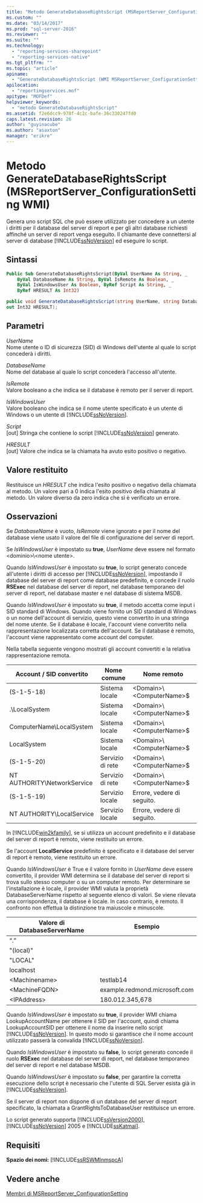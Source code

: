 ```yaml
---
title: "Metodo GenerateDatabaseRightsScript (MSReportServer_ConfigurationSetting WMI) | Microsoft Docs"
ms.custom: ""
ms.date: "03/14/2017"
ms.prod: "sql-server-2016"
ms.reviewer: ""
ms.suite: ""
ms.technology: 
  - "reporting-services-sharepoint"
  - "reporting-services-native"
ms.tgt_pltfrm: ""
ms.topic: "article"
apiname: 
  - "GenerateDatabaseRightsScript (WMI MSReportServer_ConfigurationSetting Class)"
apilocation: 
  - "reportingservices.mof"
apitype: "MOFDef"
helpviewer_keywords: 
  - "metodo GenerateDatabaseRightsScript"
ms.assetid: f2e6dcc9-978f-4c2c-bafe-36c330247fd0
caps.latest.revision: 26
author: "guyinacube"
ms.author: "asaxton"
manager: "erikre"
---
```

# Metodo GenerateDatabaseRightsScript (MSReportServer_ConfigurationSetting WMI)
  Genera uno script SQL che può essere utilizzato per concedere a un utente i diritti per il database del server di report e per gli altri database richiesti affinché un server di report venga eseguito. Il chiamante deve connettersi al server di database [!INCLUDE[ssNoVersion](../../includes/ssnoversion-md.md)] ed eseguire lo script.  
  
## Sintassi  
  
```vb  
Public Sub GenerateDatabaseRightsScript(ByVal UserName As String, _  
    ByVal DatabaseName As String, ByVal IsRemote As Boolean, _  
    ByVal IsWindowsUser As Boolean, ByRef Script As String, _  
    ByRef HRESULT As Int32)  
```  
  
```csharp  
public void GenerateDatabaseRightsScript(string UserName, string DatabaseName, bool IsRemote, bool IsWindowsUser, out string Script,   
out Int32 HRESULT);  
```  
  
## Parametri  
 *UserName*  
 Nome utente o ID di sicurezza (SID) di Windows dell'utente al quale lo script concederà i diritti.  
  
 *DatabaseName*  
 Nome del database al quale lo script concederà l'accesso all'utente.  
  
 *IsRemote*  
 Valore booleano a che indica se il database è remoto per il server di report.  
  
 *IsWindowsUser*  
 Valore booleano che indica se il nome utente specificato è un utente di Windows o un utente di [!INCLUDE[ssNoVersion](../../includes/ssnoversion-md.md)].  
  
 *Script*  
 [out] Stringa che contiene lo script [!INCLUDE[ssNoVersion](../../includes/ssnoversion-md.md)] generato.  
  
 *HRESULT*  
 [out] Valore che indica se la chiamata ha avuto esito positivo o negativo.  
  
## Valore restituito  
 Restituisce un *HRESULT* che indica l'esito positivo o negativo della chiamata al metodo. Un valore pari a 0 indica l'esito positivo della chiamata al metodo. Un valore diverso da zero indica che si è verificato un errore.  
  
## Osservazioni  
 Se *DatabaseName* è vuoto, *IsRemote* viene ignorato e per il nome del database viene usato il valore del file di configurazione del server di report.  
  
 Se *IsWindowsUser* è impostato su **true**, *UserName* deve essere nel formato \<dominio>\\<nome utente\>.  
  
 Quando *IsWindowsUser* è impostato su **true**, lo script generato concede all'utente i diritti di accesso per [!INCLUDE[ssNoVersion](../../includes/ssnoversion-md.md)], impostando il database del server di report come database predefinito, e concede il ruolo **RSExec** nel database del server di report, nel database temporaneo del server di report, nel database master e nel database di sistema MSDB.  
  
 Quando *IsWindowsUser* è impostato su **true**, il metodo accetta come input i SID standard di Windows. Quando viene fornito un SID standard di Windows o un nome dell'account di servizio, questo viene convertito in una stringa del nome utente. Se il database è locale, l'account viene convertito nella rappresentazione localizzata corretta dell'account. Se il database è remoto, l'account viene rappresentato come account del computer.  
  
 Nella tabella seguente vengono mostrati gli account convertiti e la relativa rappresentazione remota.  
  
|Account / SID convertito|Nome comune|Nome remoto|  
|---------------------------------------|-----------------|-----------------|  
|(S-1-5-18)|Sistema locale|\<Domain>\\<ComputerName\>$|  
|.\LocalSystem|Sistema locale|\<Domain>\\<ComputerName\>$|  
|ComputerName\LocalSystem|Sistema locale|\<Domain>\\<ComputerName\>$|  
|LocalSystem|Sistema locale|\<Domain>\\<ComputerName\>$|  
|(S-1-5-20)|Servizio di rete|\<Domain>\\<ComputerName\>$|  
|NT AUTHORITY\NetworkService|Servizio di rete|\<Domain>\\<ComputerName\>$|  
|(S-1-5-19)|Servizio locale|Errore, vedere di seguito.|  
|NT AUTHORITY\LocalService|Servizio locale|Errore, vedere di seguito.|  
  
 In [!INCLUDE[win2kfamily](../../includes/win2kfamily-md.md)], se si utilizza un account predefinito e il database del server di report è remoto, viene restituito un errore.  
  
 Se l'account **LocalService** predefinito è specificato e il database del server di report è remoto, viene restituito un errore.  
  
 Quando *IsWindowsUser* è True e il valore fornito in *UserName* deve essere convertito, il provider WMI determina se il database del server di report si trova sullo stesso computer o su un computer remoto. Per determinare se l'installazione è locale, il provider WMI valuta la proprietà DatabaseServerName rispetto al seguente elenco di valori. Se viene rilevata una corrispondenza, il database è locale. In caso contrario, è remoto. Il confronto non effettua la distinzione tra maiuscole e minuscole.  
  
|Valore di DatabaseServerName|Esempio|  
|---------------------------------|-------------|  
|“.”||  
|"(local)"||  
|"LOCAL"||  
|localhost||  
|\<Machinename>|testlab14|  
|\<MachineFQDN>|example.redmond.microsoft.com|  
|\<IPAddress>|180.012.345,678|  
  
 Quando *IsWindowsUser* è impostato su **true**, il provider WMI chiama LookupAccountName per ottenere il SID per l'account, quindi chiama LookupAccountSID per ottenere il nome da inserire nello script [!INCLUDE[ssNoVersion](../../includes/ssnoversion-md.md)]. In questo modo si garantisce che il nome account utilizzato passerà la convalida [!INCLUDE[ssNoVersion](../../includes/ssnoversion-md.md)].  
  
 Quando *IsWindowsUser* è impostato su **false**, lo script generato concede il ruolo **RSExec** nel database del server di report, nel database temporaneo del server di report e nel database MSDB.  
  
 Quando *IsWindowsUser* è impostato su **false**, per garantire la corretta esecuzione dello script è necessario che l'utente di SQL Server esista già in [!INCLUDE[ssNoVersion](../../includes/ssnoversion-md.md)].  
  
 Se il server di report non dispone di un database del server di report specificato, la chiamata a GrantRightsToDatabaseUser restituisce un errore.  
  
 Lo script generato supporta [!INCLUDE[ssVersion2000](../../includes/ssversion2000-md.md)], [!INCLUDE[ssNoVersion](../../includes/ssnoversion-md.md)] 2005 e [!INCLUDE[ssKatmai](../../includes/sskatmai-md.md)].  
  
## Requisiti  
 **Spazio dei nomi:** [!INCLUDE[ssRSWMInmspcA](../../includes/ssrswminmspca-md.md)]  
  
## Vedere anche  
 [Membri di MSReportServer_ConfigurationSetting](../../reporting-services/wmi-provider-library-reference/msreportserver-configurationsetting-members.md)  
  
  